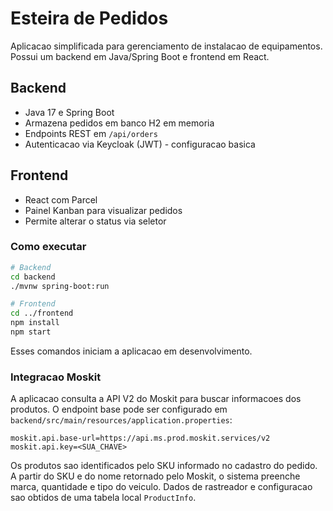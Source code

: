 # Esteira de Pedidos

Aplicacao simplificada para gerenciamento de instalacao de equipamentos. Possui um backend em Java/Spring Boot e frontend em React.

## Backend

- Java 17 e Spring Boot
- Armazena pedidos em banco H2 em memoria
- Endpoints REST em `/api/orders`
- Autenticacao via Keycloak (JWT) - configuracao basica

## Frontend

- React com Parcel
- Painel Kanban para visualizar pedidos
- Permite alterar o status via seletor

### Como executar

```bash
# Backend
cd backend
./mvnw spring-boot:run

# Frontend
cd ../frontend
npm install
npm start
```

Esses comandos iniciam a aplicacao em desenvolvimento.

### Integracao Moskit

A aplicacao consulta a API V2 do Moskit para buscar informacoes dos produtos. O
endpoint base pode ser configurado em `backend/src/main/resources/application.properties`:

```
moskit.api.base-url=https://api.ms.prod.moskit.services/v2
moskit.api.key=<SUA_CHAVE>
```

Os produtos sao identificados pelo SKU informado no cadastro do pedido. A partir
do SKU e do nome retornado pelo Moskit, o sistema preenche marca, quantidade e
tipo do veiculo. Dados de rastreador e configuracao sao obtidos de uma tabela
local `ProductInfo`.
